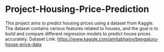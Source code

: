 # Project-Housing-Price-Prediction
This project aims to predict housing prices using a dataset from Kaggle. The dataset contains various features related to houses, and the goal is to build and compare different regression models to predict house prices accurately. 
Dataset Link: https://www.kaggle.com/amitabhajoy/bengaluru-house-price-data
